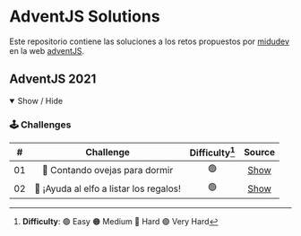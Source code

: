 # AdventJS Solutions

Este repositorio contiene las soluciones a los retos propuestos por [midudev](https://github.com/midudev) en la web [adventJS](https://adventjs.dev/es).

## AdventJS 2021

<details open>

<summary>Show / Hide</summary>

### 🕹️ Challenges

|  #  |                Challenge                | Difficulty[^1] |            Source            |
| :-: | :-------------------------------------: | :------------: | :--------------------------: |
| 01  |     🐑 Contando ovejas para dormir      |       🟢       | [Show](./2021/Challenge-01/) |
| 02  | 🎅 ¡Ayuda al elfo a listar los regalos! |       🟢       | [Show](./2021/Challenge-02/) |

<!-- | 03  |               El Grinch quiere fastidiar la Navidad               |       🟠       | [Show](./2021/Challenge-01/) |
| 04  |               ¡Es hora de poner la navidad en casa!               |       🟠       | [Show](./2021/Challenge-01/) |
| 05  |                Contando los días para los regalos                 |       🟢       | [Show](./2021/Challenge-01/) |
| 06  |                  Rematando los exámenes finales                   |       🟠       | [Show](./2021/Challenge-01/) |
| 07  |                     Buscando en el almacén...                     |       🟠       | [Show](./2021/Challenge-01/) |
| 08  |                  La locura de las criptomonedas                   |       🟠       | [Show](./2021/Challenge-01/) |
| 09  |                  Agrupando cosas automáticamente                  |       🔴       | [Show](./2021/Challenge-01/) |
| 10  |                       La máquina del cambio                       |       🔴       | [Show](./2021/Challenge-01/) |
| 11  |           ¿Vale la pena la tarjeta fidelidad del cine?            |       🟠       | [Show](./2021/Challenge-01/) |
| 12  |              La ruta perfecta para dejar los regalos              |       🔴       | [Show](./2021/Challenge-01/) |
| 13  |                  Envuelve regalos con asteriscos                  |       🟢       | [Show](./2021/Challenge-01/) |
| 14  |                     En busca del reno perdido                     |       🟠       | [Show](./2021/Challenge-01/) |
| 15  |                         El salto perfecto                         |       🟠       | [Show](./2021/Challenge-01/) |
| 16  |                    Descifrando los números...                     |       🟢       | [Show](./2021/Challenge-01/) |
| 17  |            La locura de enviar paquetes en esta época             |       🔴       | [Show](./2021/Challenge-01/) |
| 18  |                El sistema operativo de Santa Claus                |       🟢       | [Show](./2021/Challenge-01/) |
| 19  |                ¿Qué deberíamos aprender en Platzi?                |       🟠       | [Show](./2021/Challenge-01/) |
| 20  |                  ¿Una carta de pangramas? ¡QUÉ!                   |       🟢       | [Show](./2021/Challenge-01/) |
| 21  |                      La ruta con los regalos                      |       🔴       | [Show](./2021/Challenge-01/) |
| 22  |                ¿Cuántos adornos necesita el árbol?                |       🟠       | [Show](./2021/Challenge-01/) |
| 23  | ¿Puedes reconfigurar las fábricas para no parar de crear regalos? |       🟣       | [Show](./2021/Challenge-01/) |
| 24  |                   Comparando árboles de Navidad                   |       🟠       | [Show](./2021/Challenge-01/) |
| 25  |            El último juego y hasta el año que viene 👋            |       🟠       | [Show](./2021/Challenge-01/) | -->

</details>

<!-- ## Adventjs 2022

<details open>

<summary>Show / Hide</summary>

### 🕹️ Challenges

|  #  |                Challenge                 | Difficulty[^1] |     Source      |
| :-: | :--------------------------------------: | :------------: | :-------------: |
| 01  |   Automating Christmas gift wrapping!    |       🟢       | [Show](./2022/) |
| 02  |  Nobody wants to do extra hours at work  |       🟢       | [Show](./2022/) |
| 03  | How many packs of gifts can Santa carry? |       🟢       | [Show](./2022/) |
| 04  |     Box inside a box and another...      |       🟠       | [Show](./2022/) |
| 05  |         Optimizing Santa's trips         |       🔴       | [Show](./2022/) |
| 06  |        Creating xmas decorations         |       🟠       | [Show](./2022/) |
| 07  |          Doing gifts inventory           |       🟢       | [Show](./2022/) |
| 08  |           We need a mechanic!            |       🟠       | [Show](./2022/) |
| 09  |            Crazy Xmas lights             |       🟢       | [Show](./2022/) |
| 10  |       The Santa Claus sleigh jump        |       🟠       | [Show](./2022/) |
| 11  |       Santa Claus is Scrum Master        |       🔴       | [Show](./2022/) |
| 12  |          Electric sleighs, wow!          |       🟠       | [Show](./2022/) |
| 13  |      Backups for Santa Claus files       |       🟢       | [Show](./2022/) |
| 14  |              The best path               |       🟠       | [Show](./2022/) |
| 15  |      Decorating the Christmas tree       |       🟠       | [Show](./2022/) |
| 16  |       Fixing Santa Claus' letters        |       🔴       | [Show](./2022/) |
| 17  |          Carrying gifts in bags          |       🟠       | [Show](./2022/) |
| 18  |            We ran out of ink!            |       🟢       | [Show](./2022/) |
| 19  |            Sorting the toys!             |       🟢       | [Show](./2022/) |
| 20  |          More challenging trips          |       🔴       | [Show](./2022/) |
| 21  |         Creating the gifts table         |       🟠       | [Show](./2022/) |
| 22  |            The lights in sync            |       🟢       | [Show](./2022/) |
| 23  |           Santa Claus Compiler           |       🔴       | [Show](./2022/) |
| 24  |       The last challenge is a maze       |       🔴       | [Show](./2022/) |

</details> -->

[^1]: **Difficulty**: 🟢 Easy 🟠 Medium 🔴 Hard 🟣 Very Hard
